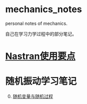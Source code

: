 # mechanics_notes
personal notes of mechanics.

自己在学习力学过程中的部分笔记。

# [Nastran使用要点](https://github.com/zhangyunwu/mechanics_notes/blob/main/Nastran_notes.md)

# 随机振动学习笔记
0. [随机变量与随机过程](https://github.com/zhangyunwu/mechanics_notes/blob/main/random_vibration/0.%20random_variable_and_random_process.md)